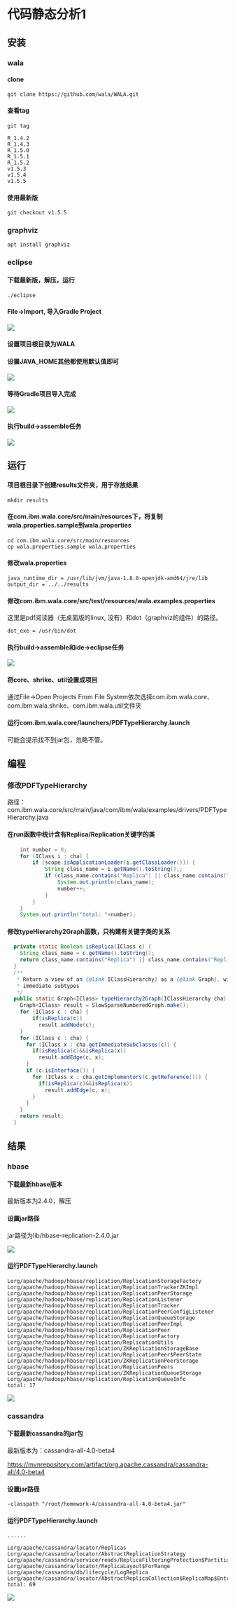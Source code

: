 # 代码静态分析1
## 安装
### wala
#### clone
    git clone https://github.com/wala/WALA.git
#### 查看tag
    git tag

    R_1.4.2
    R_1.4.3
    R_1.5.0
    R_1.5.1
    R_1.5.2
    v1.5.3
    v1.5.4
    v1.5.5

#### 使用最新版
    git checkout v1.5.5

### graphviz
    apt install graphviz

### eclipse
#### 下载最新版，解压，运行
    ./eclipse

#### File->Import, 导入Gradle Project
![](4-1-1.PNG)

#### 设置项目根目录为WALA
#### 设置JAVA_HOME其他都使用默认值即可
![](4-1-2.PNG)

#### 等待Gradle项目导入完成
![](4-1-3.PNG)

#### 执行build->assemble任务
![](4-1-4.PNG)


## 运行
#### 项目根目录下创建results文件夹，用于存放结果
    mkdir results
#### 在com.ibm.wala.core/src/main/resources下，将复制wala.properties.sample到wala.properties
    cd com.ibm.wala.core/src/main/resources
    cp wala.properties.sample wala.properties

#### 修改wala.properties
    java_runtime_dir = /usr/lib/jvm/java-1.8.0-openjdk-amd64/jre/lib
    output_dir = ../../results

#### 修改com.ibm.wala.core/src/test/resources/wala.examples.properties
这里是pdf阅读器（无桌面版的linux, 没有）和dot（graphviz的组件）的路径。

    dot_exe = /usr/bin/dot

#### 执行build->assemble和ide->eclipse任务
![](4-1-5.PNG)

#### 将core、shrike、util设置成项目
通过File->Open Projects From File System依次选择com.ibm.wala.core、com.ibm.wala.shrike、com.ibm.wala.util文件夹

#### 运行com.ibm.wala.core/launchers/PDFTypeHierarchy.launch 
可能会提示找不到jar包，忽略不管。

## 编程
### 修改PDFTypeHierarchy
路径： com.ibm.wala.core/src/main/java/com/ibm/wala/examples/drivers/PDFTypeHierarchy.java

#### 在run函数中统计含有Replica/Replication关键字的类
```java
    int number = 0;
    for (IClass i : cha) {        
        if (scope.isApplicationLoader(i.getClassLoader())) {
            String class_name = i.getName().toString();;
            if (class_name.contains("Replica") || class_name.contains("Replication")) {
                System.out.println(class_name);
                number++;
            }              
        }
    }
    System.out.println("total: "+number);

```

#### 修改typeHierarchy2Graph函数，只构建有关键字类的关系
```java
  private static Boolean isReplica(IClass c) {
    String class_name = c.getName().toString();
    return class_name.contains("Replica") || class_name.contains("Replication");
  }
  /**
   * Return a view of an {@link IClassHierarchy} as a {@link Graph}, with edges from classes to
   * immediate subtypes
   */
  public static Graph<IClass> typeHierarchy2Graph(IClassHierarchy cha) {
    Graph<IClass> result = SlowSparseNumberedGraph.make();
    for (IClass c : cha) {
        if(isReplica(c))
          result.addNode(c);
    }
    for (IClass c : cha) {
      for (IClass x : cha.getImmediateSubclasses(c)) {
        if(isReplica(c)&&isReplica(x))
          result.addEdge(c, x);
      }
      if (c.isInterface()) {
        for (IClass x : cha.getImplementors(c.getReference())) {
          if(isReplica(c)&&isReplica(x))
            result.addEdge(c, x);
        }
      }
    }
    return result;
  }
```

## 结果
### hbase
#### 下载最新hbase版本
最新版本为2.4.0，解压

#### 设置jar路径
jar路径为lib/hbase-replication-2.4.0.jar

![](4-1-6.PNG)

#### 运行PDFTypeHierarchy.launch
```
Lorg/apache/hadoop/hbase/replication/ReplicationStorageFactory
Lorg/apache/hadoop/hbase/replication/ReplicationTrackerZKImpl
Lorg/apache/hadoop/hbase/replication/ReplicationPeerStorage
Lorg/apache/hadoop/hbase/replication/ReplicationListener
Lorg/apache/hadoop/hbase/replication/ReplicationTracker
Lorg/apache/hadoop/hbase/replication/ReplicationPeerConfigListener
Lorg/apache/hadoop/hbase/replication/ReplicationQueueStorage
Lorg/apache/hadoop/hbase/replication/ReplicationPeerImpl
Lorg/apache/hadoop/hbase/replication/ReplicationPeer
Lorg/apache/hadoop/hbase/replication/ReplicationFactory
Lorg/apache/hadoop/hbase/replication/ReplicationUtils
Lorg/apache/hadoop/hbase/replication/ZKReplicationStorageBase
Lorg/apache/hadoop/hbase/replication/ReplicationPeer$PeerState
Lorg/apache/hadoop/hbase/replication/ZKReplicationPeerStorage
Lorg/apache/hadoop/hbase/replication/ReplicationPeers
Lorg/apache/hadoop/hbase/replication/ZKReplicationQueueStorage
Lorg/apache/hadoop/hbase/replication/ReplicationQueueInfo
total: 17
```

![](4-1-7.PNG)

### cassandra
####  下载最新cassandra的jar包
最新版本为：cassandra-all-4.0-beta4

https://mvnrepository.com/artifact/org.apache.cassandra/cassandra-all/4.0-beta4

#### 设置jar路径
    -classpath "/root/homework-4/cassandra-all-4.0-beta4.jar"

#### 运行PDFTypeHierarchy.launch
```
......

Lorg/apache/cassandra/locator/Replicas
Lorg/apache/cassandra/locator/AbstractReplicationStrategy
Lorg/apache/cassandra/service/reads/ReplicaFilteringProtection$PartitionBuilder$1
Lorg/apache/cassandra/locator/ReplicaLayout$ForRange
Lorg/apache/cassandra/db/lifecycle/LogReplica
Lorg/apache/cassandra/locator/AbstractReplicaCollection$ReplicaMap$EntrySet
total: 69
```


![](4-1-8.PNG)
